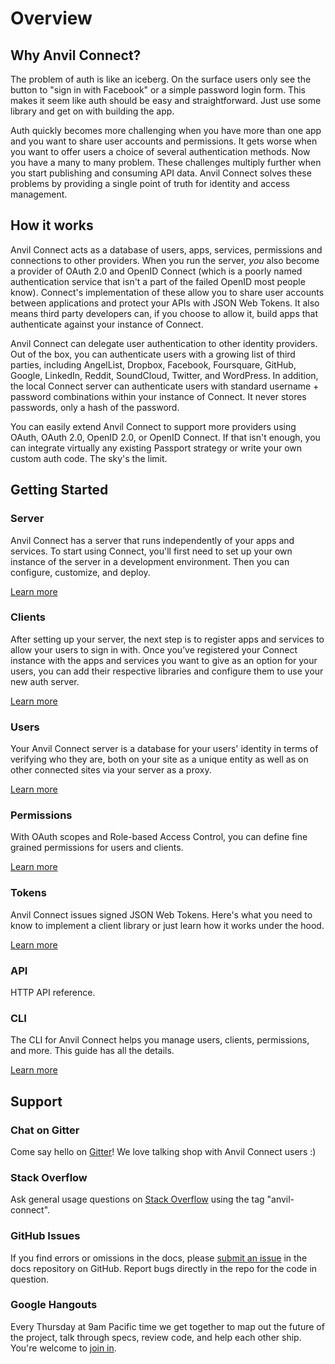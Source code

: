 # Overview

## Why Anvil Connect?

The problem of auth is like an iceberg. On the surface users only see the button to "sign in with Facebook" or a simple password login form. This makes  it seem like auth should be easy and straightforward. Just use some library and get on with building the app.

Auth quickly becomes more challenging when you have more than one app and you want to share user accounts and permissions. It gets worse when you want to offer users a choice of several authentication methods. Now you have a many to many problem. These challenges multiply further when you start publishing and consuming API data. Anvil Connect solves these problems by providing a single point of truth for identity and access management.



## How it works

Anvil Connect acts as a database of users, apps, services, permissions and connections to other providers. When you run the server, _you_ also become a provider of OAuth 2.0 and OpenID Connect (which is a poorly named authentication service that isn't a part of the failed OpenID most people know). Connect's implementation of these allow you to share user accounts between applications and protect your APIs with JSON Web Tokens. It also means third party developers can, if you choose to allow it, build apps that authenticate against your instance of Connect.

Anvil Connect can delegate user authentication to other identity providers. Out of the box, you can authenticate users with a growing list of third parties, including AngelList, Dropbox, Facebook, Foursquare, GitHub, Google, LinkedIn, Reddit, SoundCloud, Twitter, and WordPress. In addition, the local Connect server can authenticate users with standard username + password combinations within your instance of Connect. It never stores passwords, only a hash of the password.

You can easily extend Anvil Connect to support more providers using OAuth, OAuth 2.0, OpenID 2.0, or OpenID Connect. If that isn't enough, you can integrate virtually any existing Passport strategy or write your own custom auth code. The sky's the limit.



## Getting Started

### Server

Anvil Connect has a server that runs independently of your apps and services. To start using Connect, you'll first need to set up your own instance of the server in a development environment. Then you can configure, customize, and deploy.

[Learn more](/docs/connect-docs/server/)

### Clients

After setting up your server, the next step is to register apps and services to allow your users to sign in with. Once you’ve registered your Connect instance with the apps and services you want to give as an option for your users, you can add their respective libraries and configure them to use your new auth server. <!-- review for accuracy - not sure about some terminology at the end there.-->

[Learn more](/docs/connect-docs/clients/)

### Users

Your Anvil Connect server is a database for your users' identity in terms of verifying who they are, both on your site as a unique entity as well as on other connected sites via your server as a proxy.

[Learn more](/docs/connect-docs/users/)

### Permissions

With OAuth scopes and Role-based Access Control, you can define fine grained permissions for users and clients. 

[Learn more](/docs/connect-docs/permissions/)

### Tokens

Anvil Connect issues signed JSON Web Tokens. Here's what you need to know to implement a client library or just learn how it works under the hood.

[Learn more](/docs/connect-docs/tokens/)

### API

HTTP API reference.

### CLI

The CLI for Anvil Connect helps you manage users, clients, permissions, and more. This guide has all the details.

[Learn more](/docs/connect-docs/cli/)

## Support

### Chat on Gitter

Come say hello on [Gitter](https://gitter.im/anvilresearch/connect)! We love talking shop with Anvil Connect users :)

### Stack Overflow

Ask general usage questions on [Stack Overflow](http://stackoverflow.com/questions/tagged/anvil-connect) using the tag "anvil-connect".

### GitHub Issues

If you find errors or omissions in the docs, please [submit an issue](https://github.com/anvilresearch/connect-docs/issues) in the docs repository on GitHub. Report bugs directly in the repo for the code in question.

### Google Hangouts

Every Thursday at 9am Pacific time we get together to map out the future of the project, talk through specs, review code, and help each other ship. You're welcome to [join in](https://plus.google.com/hangouts/_/anvil.io/anvil-connect?authuser=0).

